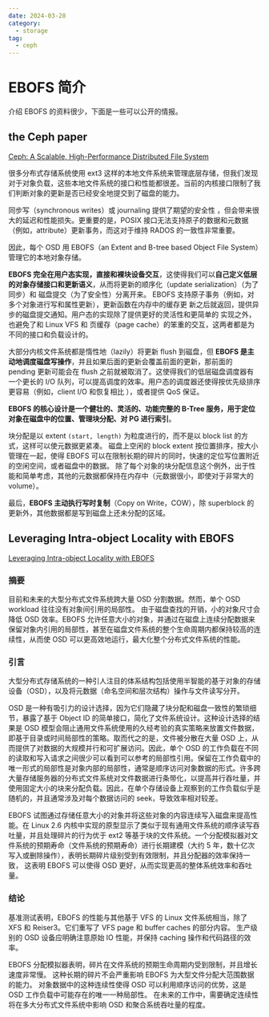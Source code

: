 ```yaml
---
date: 2024-03-28
category:
  - storage
tag:
  - ceph
---
```


# EBOFS 简介

介绍 EBOFS 的资料很少，下面是一些可以公开的情报。

## the Ceph paper

[Ceph: A Scalable, High-Performance Distributed File System](https://www.usenix.org/legacy/event/osdi06/tech/full_papers/weil/weil.pdf)

很多分布式存储系统使用 ext3 这样的本地文件系统来管理底层存储，但我们发现对于对象负载，这些本地文件系统的接口和性能都很差。当前的内核接口限制了我们判断对象的更新是否已经安全地提交到了磁盘的能力。

同步写（synchronous writes）或 journaling 提供了期望的安全性 ，但会带来很大的延迟和性能损失。更重要的是，POSIX 接口无法支持原子的数据和元数据（例如，attribute）更新事务，而这对于维持 RADOS 的一致性非常重要。

因此，每个 OSD 用 EBOFS（an Extent and B-tree based Object File System）管理它的本地对象存储。

**EBOFS 完全在用户态实现，直接和裸块设备交互**，这使得我们可以**自己定义低层的对象存储接口和更新语义**，从而将更新的顺序化（update serialization）（为了同步）和 磁盘提交（为了安全性）分离开来。 EBOFS 支持原子事务（例如，对多个对象进行写和属性更新），更新函数在内存中的缓存更 新之后就返回，提供异步的磁盘提交通知。用户态的实现除了提供更好的灵活性和更简单的 实现之外，也避免了和 Linux VFS 和 页缓存（page cache）的笨重的交互，这两者都是为 不同的接口和负载设计的。

大部分内核文件系统都是惰性地（lazily）将更新 flush 到磁盘，但 **EBOFS 是主动地调度磁盘写操作**，并且如果后面的更新会覆盖前面的更新，那前面的 pending 更新可能会在 flush 之前就被取消了。这使得我们的低层磁盘调度器有一个更长的 I/O 队列，可以提高调度的效率。用户态的调度器还使得按优先级排序更容易（例如，client I/O 和恢复相比 ），或者提供 QoS 保证。

**EBOFS 的核心设计是一个健壮的、灵活的、功能完整的 B-Tree 服务，用于定位对象在磁盘中的位置、管理块分配、对 PG 进行索引**。

块分配是以 extent `(start, length)` 为粒度进行的，而不是以 block list 的方式，这样可以使元数据更紧凑。 磁盘上空闲的 block extent 按位置排序，按大小管理在一起，使得 EBOFS 可以在限制长期的碎片的同时，快速的定位写位置附近的空闲空间，或者磁盘中的数据。 除了每个对象的块分配信息这个例外，出于性能和简单考虑，其他的元数据都保持在内存中（元数据很小，即使对于非常大的 volume）。

最后，**EBOFS 主动执行写时复制**（Copy on Write，COW），除 superblock 的更新外，其他数据都是写到磁盘上还未分配的区域。

## Leveraging Intra-object Locality with EBOFS

[Leveraging Intra-object Locality with EBOFS](https://citeseerx.ist.psu.edu/document?repid=rep1&type=pdf&doi=d75c6c0d4b03924b728c1008efdc08dbe257a403)

### 摘要

目前和未来的大型分布式文件系统跨大量 OSD 分割数据。然而，单个 OSD workload 往往没有对象间引用的局部性。 由于磁盘查找的开销，小的对象尺寸会降低 OSD 效率。EBOFS 允许任意大小的对象，并通过在磁盘上连续分配数据来保留对象内引用的局部性，甚至在磁盘文件系统的整个生命周期内都保持较高的连续性，从而使 OSD 可以更高效地运行，最大化整个分布式文件系统的性能。

### 引言

大型分布式存储系统的一种引人注目的体系结构包括使用半智能的基于对象的存储设备（OSD），以及将元数据（命名空间和层次结构）操作与文件读写分开。

OSD 是一种有吸引力的设计选择，因为它们隐藏了块分配和磁盘一致性的繁琐细节，暴露了基于 Object ID 的简单接口，简化了文件系统设计。这种设计选择的结果是 OSD 模型会阻止通用文件系统使用的久经考验的真实策略来放置文件数据，即基于目录或时间局部性的策略。取而代之的是，文件被分散在大量 OSD 上，从而提供了对数据的大规模并行和可扩展访问。因此，单个 OSD 的工作负载在不同的读取和写入请求之间很少可以看到可以参考的局部性引用。保留在工作负载中的唯一形式的局部性是对象内部的局部性，通常是顺序访问对象数据的形式。许多跨大量存储服务器的分布式文件系统对文件数据进行条带化，以提高并行吞吐量，并使用固定大小的块来分配负载。因此，在单个存储设备上观察到的工作负载似乎是随机的，并且通常涉及对每个数据访问的 seek，导致效率相对较差。

EBOFS 试图通过存储任意大小的对象并将这些对象的内容连续写入磁盘来提高性能。在 Linux 2.6 内核中实现的原型显示了类似于现有通用文件系统的顺序读写吞吐量，并且处理碎片的行为优于 ext2 等基于块的文件系统。一个分配模拟器对文件系统的预期寿命（文件系统的预期寿命）进行长期建模（大约 5 年，数十亿次写入或删除操作），表明长期碎片级别受到有效限制，并且分配器的效率保持一致， 这表明 EBOFS 可以使得 OSD 更好，从而实现更高的整体系统效率和吞吐量。

### 结论

基准测试表明，EBOFS 的性能与其他基于 VFS 的 Linux 文件系统相当，除了 XFS 和 Reiser3。它们重写了 VFS page 和 buffer caches 的部分内容。 生产级别的 OSD 设备应明确注意原始 IO 性能，并保持 caching 操作和代码路径的效率。

EBOFS 分配模拟器表明，碎片在文件系统的预期生命周期内受到限制，并且增长速度非常慢。 这种长期的碎片不会严重影响 EBOFS 为大型文件分配大范围数据的能力。 对象数据中的这种连续性使得 OSD 可以利用顺序访问的优势，这是 OSD 工作负载中可能存在的唯一一种局部性。 在未来的工作中，需要确定连续性将在多大分布式文件系统中影响 OSD 和聚合系统吞吐量的程度。
